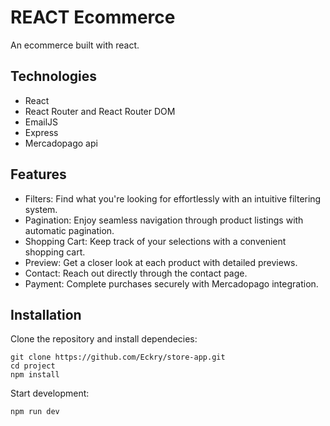 # REACT Ecommerce

An ecommerce built with react.

## Technologies
* React
* React Router and React Router DOM
* EmailJS
* Express
* Mercadopago api

## Features
* Filters: Find what you're looking for effortlessly with an intuitive filtering system.
* Pagination: Enjoy seamless navigation through product listings with automatic pagination.
* Shopping Cart: Keep track of your selections with a convenient shopping cart.
* Preview: Get a closer look at each product with detailed previews.
* Contact: Reach out directly through the contact page.
* Payment: Complete purchases securely with Mercadopago integration.

## Installation
Clone the repository and install dependecies: 
```
git clone https://github.com/Eckry/store-app.git
cd project
npm install
```

Start development:
```
npm run dev
```
